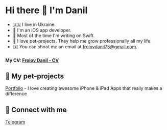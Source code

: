 # Hi there 👋 I'm Danil

- 🇺🇦 I live in Ukraine.
- 🍎 I'm an iOS app developer.
- 🤖 Most of the time I'm writing on Swift.
- 🚀 I love pet-projects. They help me grow professionally all my life.
- ✉️ You can shoot me an email at [frolovdanil75@gmail.com](mailto:frolovdanil75@gmail.com).

#### My CV: [Frolov Danil - CV](https://www.linkedin.com/in/danil-frolov/overlay/1635482763372/single-media-viewer/)

## 🐶 My pet-projects

[Portfolio](https://www.linkedin.com/in/danil-frolov-07a903221/detail/overlay-view/urn:li:fsd_profileTreasuryMedia:(ACoAADfXUJ4BuCcLhlgyPNvVcsLuImSJLPHh654,1635477128051)/) - I love creating awesome iPhone & iPad Apps that really makes a difference

## 🤝 Connect with me

[Telegram](https://t.me/maqasta)
